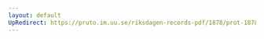 ```yaml
---
layout: default
UpRedirect: https://pruto.im.uu.se/riksdagen-records-pdf/1878/prot-1878--fk--019.pdf
---
```

